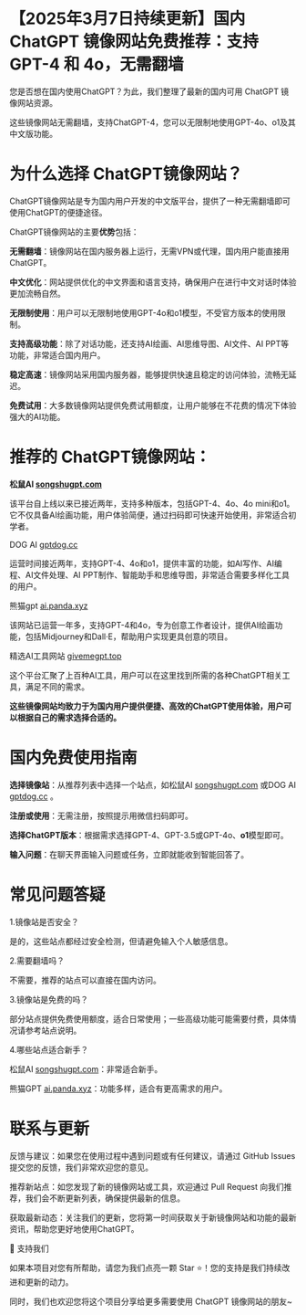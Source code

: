 # 【2025年3月7日持续更新】国内 ChatGPT 镜像网站免费推荐：支持 GPT-4 和 4o，无需翻墙

您是否想在国内使用ChatGPT？为此，我们整理了最新的国内可用 ChatGPT 镜像网站资源。

这些镜像网站无需翻墙，支持ChatGPT-4，您可以无限制地使用GPT-4o、o1及其中文版功能。

# 为什么选择 ChatGPT镜像网站？

ChatGPT镜像网站是专为国内用户开发的中文版平台，提供了一种无需翻墙即可使用ChatGPT的便捷途径。

ChatGPT镜像网站的主要**优势**包括：

**无需翻墙**：镜像网站在国内服务器上运行，无需VPN或代理，国内用户能直接用ChatGPT。

**中文优化**：网站提供优化的中文界面和语言支持，确保用户在进行中文对话时体验更加流畅自然。

**无限制使用**：用户可以无限制地使用GPT-4o和o1模型，不受官方版本的使用限制。

**支持高级功能**：除了对话功能，还支持AI绘画、AI思维导图、AI文件、AI PPT等功能，非常适合国内用户。

**稳定高速**：镜像网站采用国内服务器，能够提供快速且稳定的访问体验，流畅无延迟。

**免费试用**：大多数镜像网站提供免费试用额度，让用户能够在不花费的情况下体验强大的AI功能。

# 推荐的 ChatGPT镜像网站：

**松鼠AI [songshugpt.com](https://songshugpt.com)**

该平台自上线以来已接近两年，支持多种版本，包括GPT-4、4o、4o mini和o1。它不仅具备AI绘画功能，用户体验简便，通过扫码即可快速开始使用，非常适合初学者。

DOG AI [gptdog.cc](https://gptdog.cc)

运营时间接近两年，支持GPT-4、4o和o1，提供丰富的功能，如AI写作、AI编程、AI文件处理、AI PPT制作、智能助手和思维导图，非常适合需要多样化工具的用户。

熊猫gpt [ai.panda.xyz](https://ai.panda.xyz)

该网站已运营一年多，支持GPT-4和4o，专为创意工作者设计，提供AI绘画功能，包括Midjourney和Dall·E，帮助用户实现更具创意的项目。

精选AI工具网站 [givemegpt.top](https://givemegpt.top)

这个平台汇聚了上百种AI工具，用户可以在这里找到所需的各种ChatGPT相关工具，满足不同的需求。

**这些镜像网站均致力于为国内用户提供便捷、高效的ChatGPT使用体验，用户可以根据自己的需求选择合适的。**

# 国内免费使用指南

**选择镜像站**：从推荐列表中选择一个站点，如松鼠AI [songshugpt.com](https://songshugpt.com) 或DOG AI [gptdog.cc](https://gptdog.cc) 。

**注册或使用**：无需注册，按照提示用微信扫码即可。

**选择ChatGPT版本**：根据需求选择GPT-4、GPT-3.5或GPT-4o、**o1**模型即可。

**输入问题**：在聊天界面输入问题或任务，立即就能收到智能回答了。

# 常见问题答疑

1.镜像站是否安全？

是的，这些站点都经过安全检测，但请避免输入个人敏感信息。

2.需要翻墙吗？

不需要，推荐的站点可以直接在国内访问。

3.镜像站是免费的吗？

部分站点提供免费使用额度，适合日常使用；一些高级功能可能需要付费，具体情况请参考站点说明。

4.哪些站点适合新手？

松鼠AI [songshugpt.com](https://songshugpt.com)：非常适合新手。

熊猫GPT [ai.panda.xyz](https://ai.panda.xyz)：功能多样，适合有更高需求的用户。

# 联系与更新

反馈与建议：如果您在使用过程中遇到问题或有任何建议，请通过 GitHub Issues 提交您的反馈，我们非常欢迎您的意见。

推荐新站点：如您发现了新的镜像网站或工具，欢迎通过 Pull Request 向我们推荐，我们会不断更新列表，确保提供最新的信息。

获取最新动态：关注我们的更新，您将第一时间获取关于新镜像网站和功能的最新资讯，帮助您更好地使用ChatGPT。

🌟 支持我们

如果本项目对您有所帮助，请您为我们点亮一颗 Star ⭐！您的支持是我们持续改进和更新的动力。

同时，我们也欢迎您将这个项目分享给更多需要使用 ChatGPT 镜像网站的朋友~
